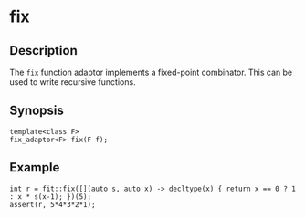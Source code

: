 fix
===

Description
-----------

The `fix` function adaptor implements a fixed-point combinator. This can be
used to write recursive functions.

Synopsis
--------

    template<class F>
    fix_adaptor<F> fix(F f);

Example
-------

    int r = fit::fix([](auto s, auto x) -> decltype(x) { return x == 0 ? 1 : x * s(x-1); })(5);
    assert(r, 5*4*3*2*1);

